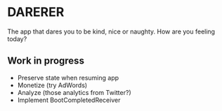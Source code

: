 # DARERER

The app that dares you to be kind, nice or naughty. How are you feeling today?

## Work in progress

- Preserve state when resuming app
- Monetize (try AdWords)
- Analyze (those analytics from Twitter?)
- Implement BootCompletedReceiver